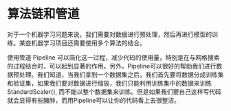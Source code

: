 # 算法链和管道

对于一个机器学习问题来说，我们需要对数据进行预处理，然后再进行模型的训练。某些机器学习项目还需要使用多个算法的结合。

使用管道 Pipeline 可以简化这一过程，减少代码的使用量，特别是在与网格搜索的过程结合时，可以起到显著的作用。另外，Pipeline可以很好的帮助我们进行数据预处理。我们知道，当我们拿到一个数据集之后，我们首先要将数据分成训练集和验证集，如果我们要对数据进行缩放，我们只能利用训练集中的数据来训练 StandardScaler(), 而不能以整个数据集来训练。但是如果我们要自己这样写代码就会显得有些臃肿，而用Pipeline可以让你的代码看上去很整洁。



